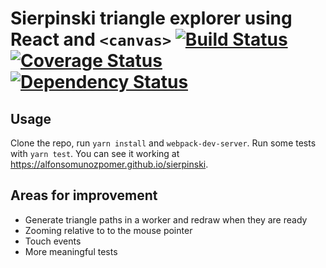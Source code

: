 # Sierpinski triangle explorer using React and `<canvas>` [![Build Status](https://travis-ci.org/alfonsomunozpomer/sierpinski-react.svg?branch=master)](https://travis-ci.org/alfonsomunozpomer/sierpinski-react) [![Coverage Status](https://coveralls.io/repos/github/alfonsomunozpomer/sierpinski-react/badge.svg?branch=master)](https://coveralls.io/github/alfonsomunozpomer/sierpinski-react?branch=master) [![Dependency Status](https://gemnasium.com/badges/github.com/alfonsomunozpomer/sierpinski-react.svg)](https://gemnasium.com/github.com/alfonsomunozpomer/sierpinski-react)

## Usage
Clone the repo, run `yarn install` and `webpack-dev-server`. Run some tests with `yarn test`. You can see it working at https://alfonsomunozpomer.github.io/sierpinski.

## Areas for improvement
- Generate triangle paths in a worker and redraw when they are ready
- Zooming relative to to the mouse pointer
- Touch events
- More meaningful tests
